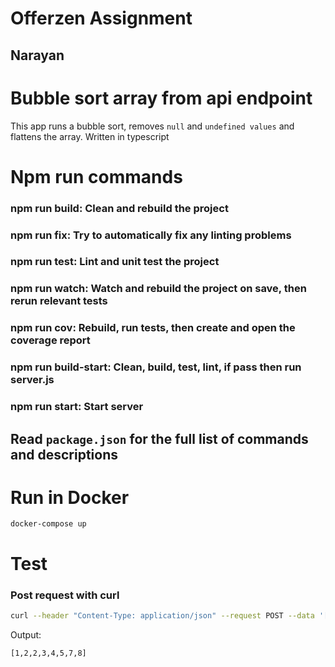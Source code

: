 # Offerzen Assignment
## Narayan

# Bubble sort array from api endpoint
This app runs a bubble sort, removes `null` and `undefined values` and flattens the array.
Written in typescript

# Npm run commands
### npm run build: Clean and rebuild the project
### npm run fix: Try to automatically fix any linting problems
### npm run test: Lint and unit test the project
### npm run watch: Watch and rebuild the project on save, then rerun relevant tests
### npm run cov: Rebuild, run tests, then create and open the coverage report
### npm run build-start: Clean, build, test, lint, if pass then run server.js
### npm run start: Start server

## Read `package.json` for the full list of commands and descriptions

# Run in Docker 
```
docker-compose up
```

# Test 
### Post request with curl
```bash
curl --header "Content-Type: application/json" --request POST --data '[1, 3, 8, 5, [[2], 7], null, 4,2]' http://localhost:3000/
```

Output:
```
[1,2,2,3,4,5,7,8]
```
